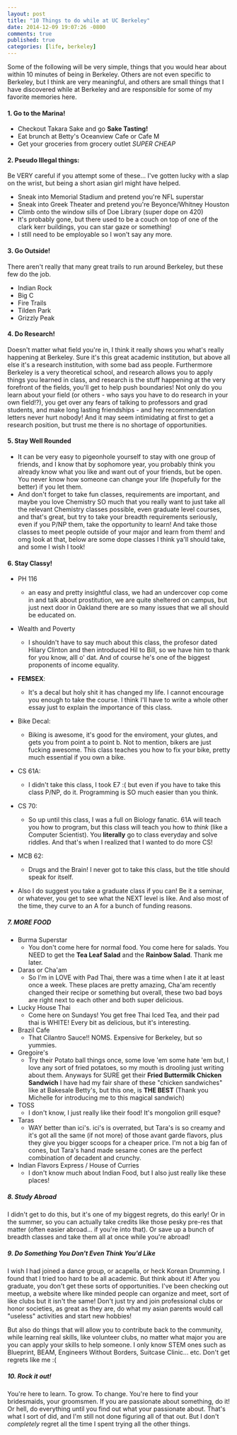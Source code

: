 ```yaml
---
layout: post
title: "10 Things to do while at UC Berkeley"
date: 2014-12-09 19:07:26 -0800
comments: true
published: true
categories: [life, berkeley]
---
```


Some of the following will be very simple, things that you would hear about within 10 minutes of being in Berkeley. Others are not even specific to Berkeley, but I think are very meaningful, and others are small things that I have discovered while at Berkeley and are responsible for some of my favorite memories here. 

#### 1. Go to the Marina!
- Checkout Takara Sake and go **Sake Tasting!** 
- Eat brunch at Betty's Oceanview Cafe or Cafe M
- Get your groceries from grocery outlet *SUPER CHEAP*

#### 2.  Pseudo Illegal things:
Be VERY careful if you attempt some of these... I've gotten lucky with a slap on the wrist, but being a short asian girl might have helped. 

- Sneak into Memorial Stadium and pretend you're NFL superstar
- Sneak into Greek Theater and pretend you're Beyonce/Whitney Houston 
- Climb onto the window sills of Doe Library (super dope on 420)	
- It's probably gone, but there used to be a couch on top of one of the clark kerr buildings, you can star gaze or something! 
- I still need to be employable so I won't say any more.
<!--more-->
		
#### 3. Go Outside!
There aren't really that many great trails to run around Berkeley, but these few do the job.  

- Indian Rock 
- Big C
- Fire Trails
- Tilden Park
- Grizzly Peak
	
#### 4. Do Research! 
 Doesn't matter what field you're in, I think it really shows you what's really happening at Berkeley. Sure it's this great academic institution, but above all else it's a research institution, with some bad ass people. Furthermore Berkeley is a very theoretical school, and research allows you to apply things you learned in class, and research is the stuff happening at the very forefront of the fields, you'll get to help push boundaries! Not only do you learn about your field (or others - who says you have to do research in your own field!?), you get over any fears of talking to professors and grad students, and make long lasting friendships - and hey recommendation letters never hurt nobody! And it may seem intimidating at first to get a research position, but trust me there is no shortage of opportunities.
 	
#### 5. Stay Well Rounded
 - It can be very easy to pigeonhole yourself to stay with one group of friends, and I know that by sophomore year, you probably think you already know what you like and want out of your friends, but be open. You never know how someone can change your life (hopefully for the better) if you let them. 
 - And don't forget to take fun classes, requirements are important, and maybe you love Chemistry SO much that you really want to just take all the relevant Chemistry classes possible, even graduate level courses, and that's great, but try to take your breadth requirements seriously, even if you P/NP them, take the opportunity to learn! And take those classes to meet people outside of your major and learn from them! and omg look at that, below are some dope classes I think ya'll should take, and some I wish I took!
 	
#### 6. Stay Classy!
- PH 116
	* an easy and pretty insightful class, we had an undercover cop come in and talk about prostitution, we are quite sheltered on campus, but just next door in Oakland there are so many issues that we all should be educated on. 
- Wealth and Poverty
	* I shouldn't have to say much about this class, the profesor dated Hilary Clinton and then introduced Hil to Bill, so we have him to thank for you know, alll o' dat. And of course he's one of the biggest proponents of income equality. 
- **FEMSEX**: 
	* It's a decal but holy shit it has changed my life. I cannot encourage you enough to take the course. I think I'll have to write a whole other essay just to explain the importance of this class. 
- Bike Decal:
	* Biking is awesome, it's good for the enviroment, your glutes, and gets you from point a to point b. Not to mention, bikers are just fucking awesome. This class teaches you how to fix your bike, pretty much essential if you own a bike. 
- CS 61A:
	* I didn't take this class, I took E7 :( but even if you have to take this class P/NP, do it. Programming is SO much easier than you think. 
- CS 70: 
	* So up until this class, I was a full on Biology fanatic. 61A will teach you how to program, but this class will teach you how to *think* (like a Computer Scientist). You **literally** go to class everyday and solve riddles. And that's when I realized that I wanted to do more CS!
 
- MCB 62: 
	* Drugs and the Brain! I never got to take this class, but the title should speak for itself.
	
- Also I do suggest you take a graduate class if you can! Be it a seminar, or whatever, you get to see what the NEXT level is like. And also most of the time, they curve to an A for a bunch of funding reasons. 

##### 7. MORE FOOD
- Burma Superstar
	* You don't come here for normal food. You come here for salads. You NEED to get the **Tea Leaf Salad** and the **Rainbow Salad**. Thank me later. 
- Daras or Cha'am
	* So I'm in LOVE with Pad Thai, there was a time when I ate it at least once a week. These places are pretty amazing, Cha'am recently changed their recipe or something but overall, these two bad boys are right next to each other and both super delicious.
- Lucky House Thai
	* Come here on Sundays! You get free Thai Iced Tea, and their pad thai is WHITE! Every bit as delicious, but it's interesting. 
- Brazil Cafe
	* That Cilantro Sauce!! NOMS. Expensive for Berkeley, but so yummies. 
- Gregoire's
	* Try their Potato ball things once, some love 'em some hate 'em but, I love any sort of fried potatoes, so my mouth is drooling just writing about them. Anyways for SURE get their **Fried Buttermilk Chicken Sandwich** I have had my fair share of these "chicken sandwiches" like at Bakesale Betty's, but this one, is **THE BEST** (Thank you Michelle for introducing me to this magical sandwich)
- TOSS 
	* I don't know, I just really like their food! It's mongolion grill esque? 
- Taras
	* WAY better than ici's. ici's is overrated, but Tara's is so creamy and it's got all the same (if not more) of those avant garde flavors, plus they give you bigger scoops for a cheaper price. I'm not a big fan of cones, but Tara's hand made sesame cones are the perfect combination of decadent and crunchy. 
- Indian Flavors Express / House of Curries
	* I don't know much about Indian Food, but I also just really like these places! 

##### 8. Study Abroad

I didn't get to do this, but it's one of my biggest regrets, do this early! Or in the summer, so you can actually take credits like those pesky pre-res that matter (often easier abroad... if you're into that). Or save up a bunch of breadth classes and take them all at once while you're abroad! 

##### 9. Do Something You Don't Even Think You'd Like

I wish I had joined a dance group, or acapella, or heck Korean Drumming. I found that I tried too hard to be all academic. But think about it! After you graduate, you don't get these sorts of opportunities. I've been checking out meetup, a website where like minded people can organize and meet, sort of like clubs but it isn't the same! Don't just try and join professional clubs or honor societies, as great as they are, do what my asian parents would call "useless" activities and start new hobbies! 

But also do things that will allow you to contribute back to the community, while learning real skills, like volunteer clubs, no matter what major you are you can apply your skills to help someone. I only know STEM ones such as Blueprint, BEAM, Engineers Without Borders, Suitcase Clinic... etc. Don't get regrets like me :(


##### 10. Rock it out! 
You're here to learn. To grow. To change. You're here to find your bridesmaids, your groomsmen. If you are passionate about something, do it! Or hell, do everything until you find out what your passionate about. 
That's what I sort of did, and I'm still not done figuring all of that out. But I don't *completely* regret all the time I spent trying all the other things. 
